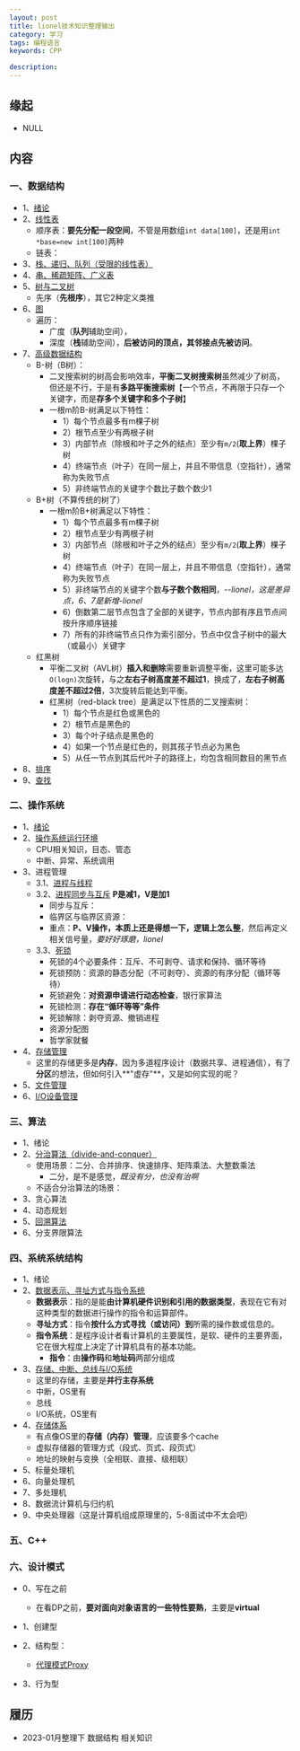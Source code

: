 ```yaml
---
layout: post  
title: lionel技术知识整理输出  
category: 学习    
tags: 编程语言        
keywords: CPP      

description:    
---  
```



##  缘起
+ NULL


##  内容

###  一、数据结构
+ 1、[绪论](https://gitee.com/fewolflion/BookNote/blob/master/01lioneloutput/01DataStruct/01%E7%BB%AA%E8%AE%BA.md)
+ 2、[线性表](https://gitee.com/fewolflion/BookNote/blob/master/01lioneloutput/01DataStruct/02%E7%BA%BF%E6%80%A7%E8%A1%A8.md)
  + 顺序表：**要先分配一段空间**，不管是用数组`int data[100]`，还是用`int *base=new int[100]`两种
  + 链表：
+ 3、[栈、递归、队列（受限的线性表）](https://gitee.com/fewolflion/BookNote/blob/master/01lioneloutput/01DataStruct/03%E6%A0%88%E3%80%81%E9%80%92%E5%BD%92%E3%80%81%E9%98%9F%E5%88%97.md)
+ 4、[串、稀疏矩阵、广义表](https://gitee.com/fewolflion/BookNote/blob/master/01lioneloutput/01DataStruct/04%E4%B8%B2%E3%80%81%E7%A8%80%E7%96%8F%E7%9F%A9%E9%98%B5%E3%80%81%E5%B9%BF%E4%B9%89%E8%A1%A8.md)
+ 5、[树与二叉树](https://gitee.com/fewolflion/BookNote/blob/master/01lioneloutput/01DataStruct/05%E6%A0%91%E4%B8%8E%E4%BA%8C%E5%8F%89%E6%A0%91.md)
  + 先序（**先根序**），其它2种定义类推
+ 6、[图](https://gitee.com/fewolflion/BookNote/blob/master/01lioneloutput/01DataStruct/06%E5%9B%BE.md)
  + 遍历：
    + 广度（**队列**辅助空间），
    + 深度（**栈**辅助空间），**后被访问的顶点，其邻接点先被访问**。
+ 7、[高级数据结构](https://gitee.com/fewolflion/BookNote/blob/master/01lioneloutput/01DataStruct/07%E9%AB%98%E7%BA%A7%E6%95%B0%E6%8D%AE%E7%BB%93%E6%9E%84.md)
  + B-树（B树）：
    + 二叉搜索树的树高会影响效率，**平衡二叉树搜索树**虽然减少了树高，但还是不行，于是有**多路平衡搜索树**【一个节点，不再限于只存一个关键字，而是**存多个关键字和多个子树**】
    + 一根m阶B-树满足以下特性：
      + 1）每个节点最多有m棵子树
      + 2）根节点至少有两根子树
      + 3）内部节点（除根和叶子之外的结点）至少有`m/2`(**取上界**）棵子树
      + 4）终端节点（叶子）在同一层上，并且不带信息（空指针），通常称为失败节点
      + 5）非终端节点的关键字个数比子数个数少1
  + B+树（不算传统的树了）
    + 一根m阶B+树满足以下特性：
      + 1）每个节点最多有m棵子树
      + 2）根节点至少有两根子树
      + 3）内部节点（除根和叶子之外的结点）至少有`m/2`(**取上界**）棵子树
      + 4）终端节点（叶子）在同一层上，并且不带信息（空指针），通常称为失败节点
      + 5）非终端节点的关键字个数**与子数个数相同**，*--lionel，这是差异点，6、7是新增-lionel*
      + 6）倒数第二层节点包含了全部的关键字，节点内部有序且节点间按升序顺序链接
      + 7）所有的非终端节点只作为索引部分，节点中仅含子树中的最大（或最小）关键字
  + 红黑树
    + 平衡二叉树（AVL树）**插入和删除**需要重新调整平衡，这里可能多达`O(logn)`次旋转，与之**左右子树高度差不超过1**，换成了，**左右子树高度差不超过2倍**，3次旋转后能达到平衡。
    + 红黑树（red-black tree）是满足以下性质的二叉搜索树：
      + 1）每个节点是红色或黑色的
      + 2）根节点是黑色的
      + 3）每个叶子结点是黑色的
      + 4）如果一个节点是红色的，则其孩子节点必为黑色
      + 5）从任一节点到其后代叶子的路径上，均包含相同数目的黑节点
+ 8、[排序](https://gitee.com/fewolflion/BookNote/blob/master/01lioneloutput/01DataStruct/08%E6%8E%92%E5%BA%8F.md)
+ 9、[查找](https://gitee.com/fewolflion/BookNote/blob/master/01lioneloutput/01DataStruct/09%E6%9F%A5%E6%89%BE.md)

### 二、操作系统

+ 1、[绪论](https://gitee.com/fewolflion/BookNote/blob/master/01lioneloutput/02OperationSystem/01%E7%BB%AA%E8%AE%BA.md)
+ 2、[操作系统运行环境](https://gitee.com/fewolflion/BookNote/blob/master/01lioneloutput/02OperationSystem/02%E6%93%8D%E4%BD%9C%E7%B3%BB%E7%BB%9F%E8%BF%90%E8%A1%8C%E7%8E%AF%E5%A2%83.md)
  + CPU相关知识，目态、管态
  + 中断、异常、系统调用
+ 3、进程管理
  + 3.1、[进程与线程](https://gitee.com/fewolflion/BookNote/blob/master/01lioneloutput/02OperationSystem/03%E8%BF%9B%E7%A8%8B%E7%AE%A1%E7%90%86-1%E8%BF%9B%E7%A8%8B%E4%B8%8E%E7%BA%BF%E7%A8%8B.md)
  + 3.2、[进程同步与互斥](https://gitee.com/fewolflion/BookNote/blob/master/01lioneloutput/02OperationSystem/03%E8%BF%9B%E7%A8%8B%E7%AE%A1%E7%90%86-2%E5%90%8C%E6%AD%A5%E4%B8%8E%E4%BA%92%E6%96%A5.md)  **P是减1，V是加1**
    + 同步与互斥：
    + 临界区与临界区资源：
    + 重点：**P、V操作，本质上还是得想一下，逻辑上怎么整**，然后再定义相关信号量，*要好好琢磨，lionel*
  + 3.3、[死锁](https://gitee.com/fewolflion/BookNote/blob/master/01lioneloutput/02OperationSystem/03%E8%BF%9B%E7%A8%8B%E7%AE%A1%E7%90%86-3%E6%AD%BB%E9%94%81.md)
    + 死锁的4个必要条件：互斥、不可剥夺、请求和保持、循环等待
    + 死锁预防：资源的静态分配（不可剥夺）、资源的有序分配（循环等待）
    + 死锁避免：**对资源申请进行动态检查**，银行家算法
    + 死锁检测：**存在“循环等等”条件**
    + 死锁解除：剥夺资源、撤销进程
    + 资源分配图
    + 哲学家就餐
+ 4、[存储管理](https://gitee.com/fewolflion/BookNote/blob/master/01lioneloutput/02OperationSystem/04%E5%AD%98%E5%82%A8%E7%AE%A1%E7%90%86.md)
  + 这里的存储更多是**内存**，因为多道程序设计（数据共享、进程通信），有了**分区**的想法，但如何引入**"虚存"**，又是如何实现的呢？
+ 5、[文件管理](https://gitee.com/fewolflion/BookNote/blob/master/01lioneloutput/02OperationSystem/05%E6%96%87%E4%BB%B6%E7%AE%A1%E7%90%86.md)
+ 6、[I/O设备管理](https://gitee.com/fewolflion/BookNote/blob/master/01lioneloutput/02OperationSystem/06IO%E8%AE%BE%E5%A4%87%E7%AE%A1%E7%90%86.md)

### 三、算法

+ 1、绪论
+ 2、[分治算法（divide-and-conquer）](https://gitee.com/fewolflion/BookNote/blob/master/01lioneloutput/04Algorithm/02%E5%88%86%E6%B2%BB%E7%AE%97%E6%B3%95.md)
  + 使用场景：二分、合并排序、快速排序、矩阵乘法、大整数乘法
    + 二分，是不是感觉，*既没有分，也没有治啊*
  + 不适合分治算法的场景：
+ 3、贪心算法
+ 4、动态规划
+ 5、[回溯算法](https://gitee.com/fewolflion/BookNote/blob/master/01lioneloutput/04Algorithm/05%E5%9B%9E%E6%BA%AF%E7%AE%97%E6%B3%95.md)
+ 6、分支界限算法

### 四、系统系统结构

+ 1、绪论
+ 2、[数据表示、寻址方式与指令系统](https://gitee.com/fewolflion/BookNote/blob/master/01lioneloutput/05ComputerArchitecture/02%E6%95%B0%E6%8D%AE%E8%A1%A8%E7%A4%BA%E3%80%81%E5%AF%BB%E5%9D%80%E6%96%B9%E5%BC%8F%E4%B8%8E%E6%8C%87%E4%BB%A4%E7%B3%BB%E7%BB%9F.md)
  + **数据表示**：指的是能**由计算机硬件识别和引用的数据类型**，表现在它有对这种类型的数据进行操作的指令和运算部件。
  + **寻址方式**：指令**按什么方式寻找（或访问）到**所需的操作数或信息的。
  + **指令系统**：是程序设计者看计算机的主要属性，是软、硬件的主要界面，它在很大程度上决定了计算机具有的基本功能。
    + **指令**：由**操作码**和**地址码**两部分组成
+ 3、[存储、中断、总线与I/O系统](https://gitee.com/fewolflion/BookNote/blob/master/01lioneloutput/05ComputerArchitecture/03%E5%AD%98%E5%82%A8%E3%80%81%E4%B8%AD%E6%96%AD%E3%80%81%E6%80%BB%E7%BA%BF%E4%B8%8EIO%E7%B3%BB%E7%BB%9F.md)
  + 这里的存储，主要是**并行主存系统**
  + 中断，OS里有
  + 总线
  + I/O系统，OS里有
+ 4、[存储体系](https://gitee.com/fewolflion/BookNote/blob/master/01lioneloutput/05ComputerArchitecture/04%E5%AD%98%E5%82%A8%E4%BD%93%E7%B3%BB.md)
  + 有点像OS里的**存储（内存）管理**，应该要多个cache
  + 虚拟存储器的管理方式（段式、页式、段页式）
  + 地址的映射与变换（全相联、直接、级相联）
+ 5、标量处理机
+ 6、向量处理机
+ 7、多处理机
+ 8、数据流计算机与归约机
+ 9、中央处理器（这是计算机组成原理里的，5-8面试中不太会吧）

### 五、C++

### 六、设计模式

+ 0、写在之前
  + 在看DP之前，**要对面向对象语言的一些特性要熟**，主要是**virtual**

+ 1、创建型
+ 2、结构型：
  + [代理模式Proxy](https://gitee.com/fewolflion/BookNote/blob/master/01lioneloutput/06DesignPattern/07Proxy%E4%BB%A3%E7%90%86%E6%A8%A1%E5%BC%8F.md)
+ 3、行为型


##  履历
+ 2023-01月整理下 数据结构 相关知识